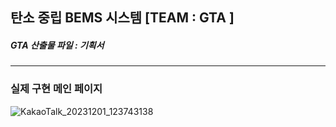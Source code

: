 ## 탄소 중립 BEMS 시스템 [TEAM : GTA ]
##### GTA 산출물 파일 : 기획서
---

### 실제 구현 메인 페이지 <br>
![KakaoTalk_20231201_123743138](https://github.com/Jiyoon0612/G.T.A_BEMS/assets/137297934/7d7154fb-d12a-44e2-bd7c-f19a7313e84e)
